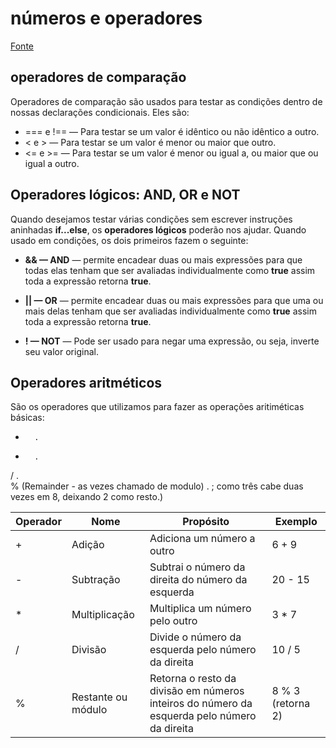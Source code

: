 # números e operadores
[Fonte](https://developer.mozilla.org/pt-BR/docs/Learn/JavaScript/First_steps/Math#comparison_operators)

## operadores de comparação

Operadores de comparação são usados para testar as condições dentro de nossas declarações condicionais. Eles são:

- === e !== — Para testar se um valor é idêntico ou não idêntico a outro.
- < e > — Para testar se um valor é menor ou maior que outro.
- <= e >= — Para testar se um valor é menor ou igual a, ou maior que ou igual a outro.

## Operadores lógicos: AND, OR e NOT

Quando desejamos testar várias condições sem escrever instruções aninhadas **if...else**, os **operadores lógicos** poderão nos ajudar. Quando usado em condições, os dois primeiros fazem o seguinte:

- **&& — AND** — permite encadear duas ou mais expressões para que todas elas tenham que ser avaliadas individualmente como **true** assim toda a expressão retorna **true**.

- **|| — OR** — permite encadear duas ou mais expressões para que uma ou mais delas tenham que ser avaliadas individualmente como **true** assim toda a expressão retorna **true**.
- **! — NOT** — Pode ser usado para negar uma expressão, ou seja, inverte seu valor original.

## Operadores aritméticos
São os operadores que utilizamos para fazer as operações aritiméticas básicas:


-		.	
*		.	
/		.	
%	 (Remainder - as vezes chamado de modulo)	.	; como três cabe duas vezes em 8, deixando 2 como resto.)

| Operador | Nome | Propósito | Exemplo |
| -------------- | -------------- | -------------- | ---------------------------------- |
| + | Adição | Adiciona um número a outro | 6 + 9 |
| - | Subtração | Subtrai o número da direita do número da esquerda | 20 - 15 |
| * | Multiplicação | Multiplica um número pelo outro | 3 * 7 |
| / | Divisão | Divide o número da esquerda pelo número da direita | 10 / 5 |
| % | Restante ou módulo | Retorna o resto da divisão em números inteiros do número da esquerda pelo número da direita | 8 % 3 (retorna 2) |